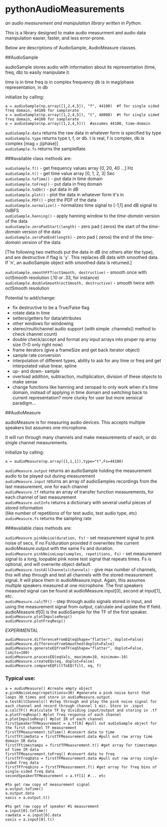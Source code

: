 # pythonAudioMeasurements
*an audio measurement and manipulation library written in Python.*

This is a library designed to make audio measurment and audio data manipulation easier, faster, and less error-prone.

Below are descriptions of AudioSample, AudioMeasure classes.

##AudioSample

audioSample stores audio with information about its representation (time, freq, db) to easily
manipulate it.

time is in time
freq is in complex frequency
db is in mag/phase representation, in db

initialize by calling:
```
a = audioSample(np.array([1,2,4,5]), "f", 44100)  #f for single sided freq domain, 44100 for samplerate
a = audioSample(np.array([1,2,4,5]), "t", 48000)  #t for single sided freq domain, 44100 for samplerate
a = audioSample(np.array([1,2,4,5]))  #assumes 44100, time-domain
```

`audioSample.data` returns the raw data in whatever form is specified by type  
`audioSample.type` returns type t, f, or db.  t is real, f is complex, db is complex [mag + j(phase)]  
`audioSample.fs` returns the sampleRate  

###available class methods are:

`audioSample.f()` - get frequency values array [0, 20, 40 ...] Hz  
`audioSample.t()` - get time value array [0, 1, 2, 3] Sec  
`audioSample.toTime()` - put data in time domain  
`audioSample.toFreq()` - put data in freq domain  
`audioSample.toDb()` - put data in dB  
`audioSample.plot()` - plot the data in whatever form it's in  
`audioSample.PDF()` - plot the PDF of the data  
`audioSample.normalize()` - normalizes time signal to [-1,1] and dB signal to 0dBFS  
`audioSample.hanning()` - apply hanning window to the *time-domain* version of the data  
`audioSample.zeroPadStart(length)` - zero pad (<length> zeros) the start of the *time-domain* version of the data  
`audioSample.zeroPadEnd(length)` - zero pad (<length> zeros) the end of the *time-domain* version of the data  

[The following two methods put the data in dB (no others alter the type), and are destructive if flag is 'y'.
This replaces dB data with smoothed data.  If 'n', an audioSample object with smoothed data is returned.]

`audioSample.smoothFFT(octSmooth, destructive)` - smooth once with octSmooth resolution (.10 or .33, for instance)  
`audioSample.doubleSmooth(octSmooth, destructive)` - smooth twice with octSmooth resolution  

Potential to add/change:

- fix destructive to be a True/False flag
- rotate data in time
- setters/getters for data/attributes
- other windows for windowing
- stereo/multichannel audio support (with simple .channels() method to check channel count)
- double check/accept and format any input arrays into proper np array size (1-D only right now)
- frame iterators (give a frameSize and get back iterator object)
- sample rate conversion
- interpolation of different types, ability to ask for any time or freq and get interpolated value linear, spline
- up- and down- sample
- overload addition, subtraction, multiplication, division of these objects to make sense
- change functions like hanning and zeropad to only work when it's time domain, instead of applying in time domain and switching back to current representation?  more clunky for user but more sensical paradigm...

##AudioMeasure

audioMeasure is for measuring audio devices.  This accepts multiple speakers but assumes one microphone.

It will run through many channels and make measurements of each, or do single channel measurements.

initialize by calling:
```
a = audioMeasure(np.array([1,1,1]),type="t",Fs=44100)
```

`audioMeasure.output` returns an audioSample holding the measurement audio to be played out during measurement  
`audioMeasure.input` returns an array of audioSamples recordings from the last measurement, one for each channel  
`audioMeasure.tf` returns an array of transfer function measurements, for each channel of last measurement  
`audioMeasure.outInfo` returns a dictionary with several useful pieces of stored information   
    (like number of repetitions of for test audio, test audio type, etc)  
`audioMeasure.fs` returns the sampling rate  

###available class methods are:

`audioMeasure.pinkNoise(duration, Fs)` - set measurement signal to pink noise of <duration> secs, if no Fs/duration provided it overwrites the current audioMeasure.output with the same Fs and duration.  
`audioMeasure.pinkNoiseLoop(samples, repetitions, Fs)` - set measurement signal to a <samples> long, loopable pink noise test signal that repeats <repetitions> times.  Fs is optional, and will overwrite object default.  
`audioMeasure.testAllChannels(channels)` - give max number of channels, this will step through and test all channels with the 
    stored measurement signal.  It will place them in audioMeasure.input.  Again, this assumes multiple speakers measured at 
    one microphone.  The first speakers measured signal can be found at audioMeasure.input[0], second at input[1], etc.  
`audioMeasure.calcTF()` - step through audio signals stored in input, and using the measurement signal from output, calculate
    and update the tf field.  audioMeasure.tf[0] is the audioSample for the TF of the first speaker.  
`audioMeasure.plotImpulseResp()`  
`audioMeasure.plotFreqResp()`  

*EXPERIMENTAL*

`audioMeasure.differenceFromEQ(eqShape="flatter", doplot=False)`  
`audioMeasure.differenceFromSmoothed(doplot=False)`  
`audioMeasure.generateEQfromTF(eqShape="flatter", doplot=False, limits=100)`  
`audioMeasure.processEQ(eqVals, maximum=10, minimum=-10)`  
`audioMeasure.createEQs(eq, doplot=False)`  
`audioMeasure.compareEQFiltToEQ(filt, eq, f)`  

### Typical use:

```
a = audioMeasure() #create empty object
a.pinkNoiseLoop(repetitions=30) #generate a pink noise burst that loops 30 times and store in audioMeasure.output.
a.testAllChannels() #step through and play the pink noise signal for each channel and record through channel 1 mic. Store in .input
a.calcTF() #calculate TF by dividing input/output and storing in .tf
a.plotFreqResp() #plot freq response of each channel
a.plotImpulseResp() #plot IR of each channel
firstSpeakerTFMeasurement = a.tf[0] #pull out audioSample object for the first channel TF measurement
firstTFMeasurement.toTime() #convert data to time
firstTFtimeData = firstTFMeasurement.data #pull out raw array time domain IR data
firstTFtimestamps = firstTFMeasurement.t() #get array for timestamps of time IR data
firstTFMeasurement.toFreq() #convert data to freq
firstTFfreqData = firstTFMeasurement.data #pull out raw array single-sided freq data
firstTFfreqbins = firstTFMeasurement.f() #get array for freq bins of single-sided freq data
secondSpeakerTFMeasurement = a.tf[1] #... etc

#to get raw copy of measurement signal
a.output.toTime()
a.output.data
xaxis = a.output.t()

#to get raw copy of speaker #1 measurement
a.input[0].toTime()
rawdata = a.input[0].data
xaxis = a.input[0].t()
```
